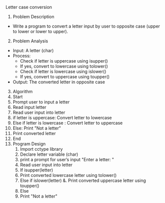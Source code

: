 ﻿Letter case conversion

1. Problem Description
- Write a program to convert a letter input by user to opposite case (upper to lower or lower to upper).
2. Problem Analysis
- Input: A letter (char)
- Process: 
  - Check if letter is uppercase using isupper()
  - If yes, convert to lowercase using tolower()
  - Check if letter is lowercase using islower()
  - If yes, convert to uppercase using toupper()
- Output: The converted letter in opposite case
3.  Algorithm 
  1. Start
  2. Prompt user to input a letter
  3. Read input letter
  4. Read user input into letter
  5. if letter is uppercase: Convert letter to lowercase
  6. Else if letter is lowercase : Convert letter to uppercase
  7. Else: Print "Not a letter"
  8. Print converted letter
  9. End
4. Program Design
   1. Import cctype library
   2. Declare letter variable (char)
   3. print a prompt for user’s input "Enter a letter: "
   4. Read user input into letter
   5. If isupper(letter) 
   6. Print converted lowercase letter
using tolower()
   8. Else if islower(letter) 
   &. Print converted uppercase letter using toupper()
   9. Else 
   10. Print "Not a letter"


